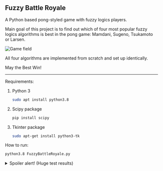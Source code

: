 ## Fuzzy Battle Royale

A Python based pong-styled game with fuzzy logics players.

Main goal of this project is to find out which of four most popular fuzzy logics algorithms is best in the pong game: Mamdani, Sugeno, Tsukamoto or Larsen.

![Game field](http://www.mandysam.com/img/random.jpg)

All four algorithms are implemented from scratch and set up identically.

May the Best Win!

_____

Requirements:

1. Python 3

   ```bash
   sudo apt install python3.8
   ```

2. Scipy package

   ```bash
   pip install scipy
   ```

3. Tkinter package

   ```bash
   sudo apt-get install python3-tk
   ```



How to run:

```bash
python3.8 FuzzyBattleRoyale.py
```



<details>
  <summary>Spoiler alert! (Huge test results)</summary>
  After handling 500 games to -10 score, winner has arrived - the Sugeno algorithm. Mamdani is 2nd, Larsen and Tsukamoto are 3rd and 4th.
   <title>Spoiler</title>
    <style type="text/css">
      blockquote.spoiler {
        background-color : rgb(238,238,238);
        padding : 10pt 10pt 1pt 10pt;
      }
      blockquote.spoiler * {
        opacity : 0;
      }
      blockquote.spoiler:hover * {
        opacity : 1;
      }
    </style>
  </head>
  <body>
    Before spoiler.
    <blockquote class="spoiler">
      <p>Before image</p>
      <img alt="So hidden image!" src="http://www.mandysam.com/img/random.jpg"/>
      <p>After image.</p>
    </blockquote>
    After spoiler.
</details>


